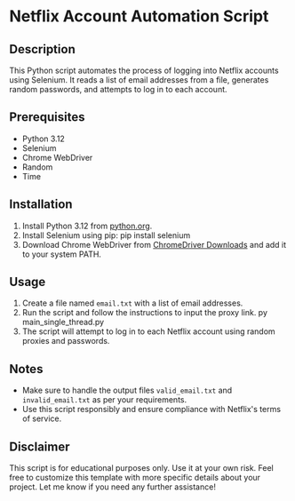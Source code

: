 # Netflix Account Automation Script

## Description
This Python script automates the process of logging into Netflix accounts using Selenium. It reads a list of email addresses from a file, generates random passwords, and attempts to log in to each account.

## Prerequisites
- Python 3.12
- Selenium
- Chrome WebDriver
- Random
- Time

## Installation
1. Install Python 3.12 from [python.org](https://www.python.org/).
2. Install Selenium using pip:
pip install selenium
3. Download Chrome WebDriver from [ChromeDriver Downloads](https://googlechromelabs.github.io/chrome-for-testing/#stable) and add it to your system PATH.

## Usage
1. Create a file named `email.txt` with a list of email addresses.
2. Run the script and follow the instructions to input the proxy link.
py main_single_thread.py
3. The script will attempt to log in to each Netflix account using random proxies and passwords.

## Notes
- Make sure to handle the output files `valid_email.txt` and `invalid_email.txt` as per your requirements.
- Use this script responsibly and ensure compliance with Netflix's terms of service.

## Disclaimer
This script is for educational purposes only. Use it at your own risk.
Feel free to customize this template with more specific details about your project. Let me know if you need any further assistance!